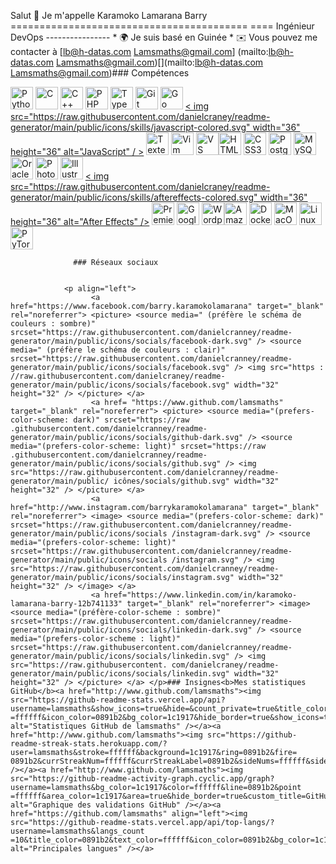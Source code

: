 Salut 👋 Je m'appelle Karamoko Lamarana Barry ========================================= ==== Ingénieur DevOps ---------------- * 🌍 Je suis basé en Guinée * ✉️ Vous pouvez me contacter à [lb@h-datas.com Lamsmaths@gmail.com] (mailto:lb@h-datas.com Lamsmaths@gmail.com)[](mailto:lb@h-datas.com Lamsmaths@gmail.com)### Compétences 
<p align="left">
 <a href="https://www.python.org/" target="_blank" rel="noreferrer"><img src="https://raw.githubusercontent.com/ danielcraney/readme-generator/main/public/icons/skills/python-colored.svg" width="36" height="36" alt="Python" /></a> <a href="https:// docs.microsoft.com/en-us/cpp/?view=msvc-170" target="_blank" rel="noreferrer"><img src="https://raw.githubusercontent.com/danielcranney/readme-generator /main/public/icons/skills/c-colored.svg" width="36" height="36" alt="C" /></a> <a href="https://docs.microsoft.com /en-us/cpp/?view=msvc-170" target="_blank" rel="noreferrer"><img src="https://raw.githubusercontent.com/danielcranney/readme-generator/main/public/ icônes/compétences/cplusplus-colored.svg" width="36" height="36" alt="C++" /></a> <a href="https://www.php.net/" target=" _blank" rel="noreferrer"><img src="https://raw.githubusercontent.com/danielcraney/readme-generator/main/public/icons/skills/php-colored.svg" width="36" height= "36" alt="PHP" /></a> <a href="https://www.typescriptlang.org/" target="_blank" rel="noreferrer"><img src="https:// raw.githubusercontent.com/danielcranney/readme-generator/main/public/icons/skills/typescript-colored.svg" width="36" height="36" alt="TypeScript" /></a> <a href ="https://git-scm.com/" target="_blank" rel="noreferrer"><img src="https://raw.githubusercontent.com/danielcranney/readme-generator/main/public/icons /skills/git-colored.svg" width="36" height="36" alt="Git" /></a> <a href="https://go.dev/doc/" target="_blank " rel="noreferrer"><img src="https://raw.githubusercontent.com/danielcranney/readme-generator/main/public/icons/skills/go-colored.svg" width="36" height=" 36" alt="Go" /></a> <a href="https://developer.mozilla.org/en-US/docs/Web/JavaScript" target="_blank" rel="noreferrer">< img src="https://raw.githubusercontent.com/danielcraney/readme-generator/main/public/icons/skills/javascript-colored.svg" width="36" height="36" alt="JavaScript" / ></a> <a href="https://www.sublimetext.com/index2" target="_blank" rel="noreferrer"><img src="https://raw.githubusercontent.com/danielcranney/ readme-generator/main/public/icons/skills/sublimetext.svg" width="36" height="36" alt="Texte sublime" /></a> <a href="https://www.vim.org/" target="_blank" rel="noreferrer" ><img src="https://raw.githubusercontent.com/danielcranney/readme-generator/main/public/icons/skills/vim.svg" width="36" height="36" alt="Vim" / ></a> <a href="https://code.visualstudio.com/" target="_blank" rel="noreferrer"><img src="https://raw.githubusercontent.com/danielcranney/readme -generator/main/public/icons/skills/visualstudiocode.svg" width="36" height="36" alt="VS Code" /></a><a href="https://developer.mozilla.org/en-US/docs/Glossary/HTML5" target="_blank" rel="noreferrer"><img src="https://raw.githubusercontent.com /danielcraney/readme-generator/main/public/icons/skills/html5-colored.svg" width="36" height="36" alt="HTML5" /></a> <a href="https:/ /www.w3.org/TR/CSS/#css" target="_blank" rel="noreferrer"><img src="https://raw.githubusercontent.com/danielcranney/readme-generator/main/public/ icônes/compétences/css3-colored.svg" width="36" height="36" alt="CSS3" /></a> <a href="https://www.postgresql.org/" target=" _blank" rel="noreferrer"><img src="https://raw.githubusercontent.com/danielcranney/readme-generator/main/public/icons/skills/postgresql-colored.svg" width="36" height= "36" alt="PostgreSQL" /></a> <a href="https://www.mysql.com/" target="_blank" rel="noreferrer"><img src="https:// raw.githubusercontent.com/danielcraney/readme-generator/main/public/icons/skills/mysql-colored.svg" width="36" height="36" alt="MySQL" /></a> <a href ="https://www.oracle.com/uk/index.html" target="_blank" rel="noreferrer"><img src="https://raw.githubusercontent.com/danielcranney/readme-generator/ main/public/icons/skills/oracle-colored.svg" width="36" height="36" alt="Oracle" /></a> <a href="https://www.adobe.com/ uk/products/photoshop.html" target="_blank" rel="noreferrer"><img src="https://raw.githubusercontent.com/danielcranney/readme-generator/main/public/icons/skills/photoshop- coloured.svg" width="36" height="36" alt="Photoshop" /></a> <a href="https://www.adobe.com/uk/products/illustrator.html" target= "_blank" rel="noreferrer"><img src="https://raw.githubusercontent.com/danielcranney/readme-generator/main/public/icons/skills/illustrator-colored.svg" width="36" hauteur ="36" alt="Illustrateur" /></a> <a href="https://www.adobe.com/uk/products/aftereffects.html" target="_blank" rel="noreferrer">< img src="https://raw.githubusercontent.com/danielcraney/readme-generator/main/public/icons/skills/aftereffects-colored.svg" width="36" height="36" alt="After Effects" /></a> <a href="https://www.adobe.com/uk/products/premiere.html" target="_blank" rel="noreferrer"><img src="https://raw .githubusercontent.com/danielcraney/readme-generator/main/public/icons/skills/premierepro-colored.svg" width="36" height="36" alt="Premiere Pro" /></a> <a href="https ://cloud.google.com/" target="_blank" rel="noreferrer"><img src="https://raw.githubusercontent.com/danielcranney/readme-generator/main/public/icons/skills/ googlecloud-colored.svg" width="36" height="36" alt="Google Cloud" /></a> <a href="https://wordpress.com" target="_blank" rel="noreferrer "><img src="https://raw.githubusercontent.com/danielcraney/readme-generator/main/public/icons/skills/wordpress-colored.svg" width="36" height="36" alt=" Wordpress" /></a><a href="https://aws.amazon.com" target="_blank" rel="noreferrer"><img src="https://raw.githubusercontent.com/danielcranney/readme-generator/main/public /icons/skills/aws-colored.svg" width="36" height="36" alt="Amazon Web Services" /></a> <a href="https://www.docker.com/" target="_blank" rel="noreferrer"><img src="https://raw.githubusercontent.com/danielcranney/readme-generator/main/public/icons/skills/docker-colored.svg" width="36 " height="36" alt="Docker" /></a> <a href="https://apple.com" target="_blank" rel="noreferrer"><img src="https:// raw.githubusercontent.com/danielcranney/readme-generator/main/public/icons/skills/macos-colored.svg" width="36" height="36" alt="MacOS" /></a> <a href ="https://www.linux.org" target="_blank" rel="noreferrer"><img src="https://raw.githubusercontent.com/danielcranney/readme-generator/main/public/icons/ skills/linux-colored.svg" width="36" height="36" alt="Linux" /></a> <a href="https://pytorch.org/" target="_blank" rel= "noreferrer"><img src="https://raw.githubusercontent.com/danielcranney/readme-generator/main/public/icons/skills/pytorch-colored.svg" width="36" height="36" alt ="PyTorch" /></a> 
                    </p>
                    
                  ### Réseaux sociaux
                  
                   
                <p align="left"> 
                      <a href="https://www.facebook.com/barry.karamokolamarana" target="_blank" rel="noreferrer"> <picture> <source media=" (préfère le schéma de couleurs : sombre)" srcset="https://raw.githubusercontent.com/danielcranney/readme-generator/main/public/icons/socials/facebook-dark.svg" /> <source media=" (préfère le schéma de couleurs : clair)" srcset="https://raw.githubusercontent.com/danielcranney/readme-generator/main/public/icons/socials/facebook.svg" /> <img src="https : //raw.githubusercontent.com/danielcraney/readme-generator/main/public/icons/socials/facebook.svg" width="32" height="32" /> </picture> </a> 
                      <a href= "https://www.github.com/lamsmaths" target="_blank" rel="noreferrer"> <picture> <source media="(prefers-color-scheme: dark)" srcset="https://raw .githubusercontent.com/danielcranney/readme-generator/main/public/icons/socials/github-dark.svg" /> <source media="(prefers-color-scheme: light)" srcset="https://raw .githubusercontent.com/danielcranney/readme-generator/main/public/icons/socials/github.svg" /> <img src="https://raw.githubusercontent.com/danielcranney/readme-generator/main/public/ icônes/socials/github.svg" width="32" height="32" /> </picture> </a> 
                      <a href="http://www.instagram.com/barrykaramokolamarana" target="_blank" rel="noreferrer"> <image> <source media="(prefers-color-scheme: dark)" srcset="https://raw.githubusercontent.com/danielcranney/readme-generator/main/public/icons/socials /instagram-dark.svg" /> <source media="(prefers-color-scheme: light)" srcset="https://raw.githubusercontent.com/danielcranney/readme-generator/main/public/icons/socials /instagram.svg" /> <img src="https://raw.githubusercontent.com/danielcranney/readme-generator/main/public/icons/socials/instagram.svg" width="32" height="32" /> </image> </a>
                      <a href="https://www.linkedin.com/in/karamoko-lamarana-barry-12b741133" target="_blank" rel="noreferrer"> <image> <source media="(préfère-color-scheme : sombre)" srcset="https://raw.githubusercontent.com/danielcranney/readme-generator/main/public/icons/socials/linkedin-dark.svg" /> <source media="(prefers-color-scheme : light)" srcset="https://raw.githubusercontent.com/danielcranney/readme-generator/main/public/icons/socials/linkedin.svg" /> <img src="https://raw.githubusercontent. com/danielcraney/readme-generator/main/public/icons/socials/linkedin.svg" width="32" height="32" /> </picture> </a> </p>### Insignes<b>Mes statistiques GitHub</b><a href="http://www.github.com/lamsmaths"><img src="https://github-readme-stats.vercel.app/api?username=lamsmaths&show_icons=true&hide=&count_private=true&title_color=0891b2&text_color =ffffff&icon_color=0891b2&bg_color=1c1917&hide_border=true&show_icons=true" alt="Statistiques GitHub de lamsmaths" /></a><a href="http://www.github.com/lamsmaths"><img src="https://github-readme-streak-stats.herokuapp.com/?user=lamsmaths&stroke=ffffff&background=1c1917&ring=0891b2&fire= 0891b2&currStreakNum=ffffff&currStreakLabel=0891b2&sideNums=ffffff&sideLabels=ffffff&dates=ffffff&hide_border=true" /></a><a href="http://www.github.com/lamsmaths"><img src="https://github-readme-activity-graph.cyclic.app/graph?username=lamsmaths&bg_color=1c1917&color=ffffff&line=0891b2&point =ffffff&area_color=1c1917&area=true&hide_border=true&custom_title=GitHub%20Commits%20Graph" alt="Graphique des validations GitHub" /></a><a href="https://github.com/lamsmaths" align="left"><img src="https://github-readme-stats.vercel.app/api/top-langs/?username=lamsmaths&langs_count =10&title_color=0891b2&text_color=ffffff&icon_color=0891b2&bg_color=1c1917&hide_border=true&locale=en&custom_title=Top%20%Languages" alt="Principales langues" /></a>

